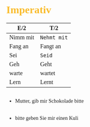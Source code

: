 <span style="font-family:'cascadia code'">

# <span style="color:#fabd2f">Imperativ

|E/2|T/2|
|---|---|
|Nimm mit|`Nehmt mit`|
|Fang an|Fangt an|
|Sei|`Seid`|
|Geh|Geht|
|warte|wartet|
|Lern|Lernt|



##
- Mutter, gib mir Schokolade bitte

##
- bitte geben Sie mir einen Kuli